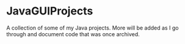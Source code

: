 # JavaGUIProjects
A collection of some of my Java projects. More will be added as I go through and document code that was once archived.

